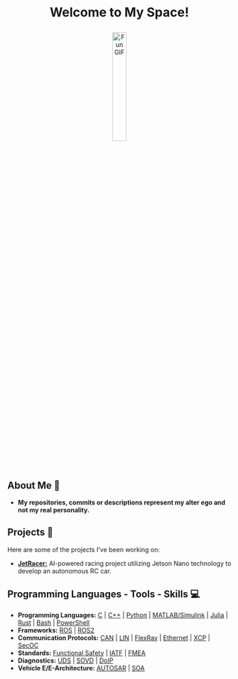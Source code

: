 # <p align="center">Welcome to My Space!</p>

<div align="center">
<img src="https://i.kym-cdn.com/photos/images/original/002/737/966/044.gif" alt="Fun GIF" width="25%">
</div>

## About Me 💭

- **My repositories, commits or descriptions represent my alter ego and not my real personality.**

## Projects 🚀

Here are some of the projects I've been working on:

- **[JetRacer:](https://github.com/KefitzatHaderech/JetRacer-ROS)** AI-powered racing project utilizing Jetson Nano technology to develop an autonomous RC car.

## Programming Languages - Tools - Skills 💻

- **Programming Languages:** [C](https://github.com/KefitzatHaderech/C) | [C++](https://github.com/KefitzatHaderech/CPP) | [Python](https://github.com/KefitzatHaderech/Python) | [MATLAB/Simulink](https://github.com/KefitzatHaderech/MATLAB-Simulink-Stateflow) | [Julia]() | [Rust]() | [Bash]() | [PowerShell]()
- **Frameworks:** [ROS](https://github.com/KefitzatHaderech/ROS) | [ROS2](https://github.com/KefitzatHaderech/ROS2)
- **Communication Protocols:** [CAN](https://github.com/KefitzatHaderech/CAN) | [LIN](https://github.com/KefitzatHaderech/LIN) | [FlexRay](https://github.com/KefitzatHaderech/FLEXRAY) | [Ethernet](https://github.com/KefitzatHaderech/ETHERNET) | [XCP](https://github.com/KefitzatHaderech/XCP) | [SecOC](https://github.com/KefitzatHaderech/SecOC)
- **Standards:** [Functional Safety](https://github.com/KefitzatHaderech/FuSi) | [IATF](https://github.com/KefitzatHaderech/IATF) | [FMEA](https://github.com/KefitzatHaderech/FMEA)
- **Diagnostics:** [UDS](https://github.com/KefitzatHaderech/UDS) | [SOVD](https://github.com/KefitzatHaderech/SOVD) | [DoIP](https://github.com/KefitzatHaderech/DoIP)
- **Vehicle E/E-Architecture:** [AUTOSAR](https://github.com/KefitzatHaderech/AUTOSAR) | [SOA](https://github.com/KefitzatHaderech/SOA)
